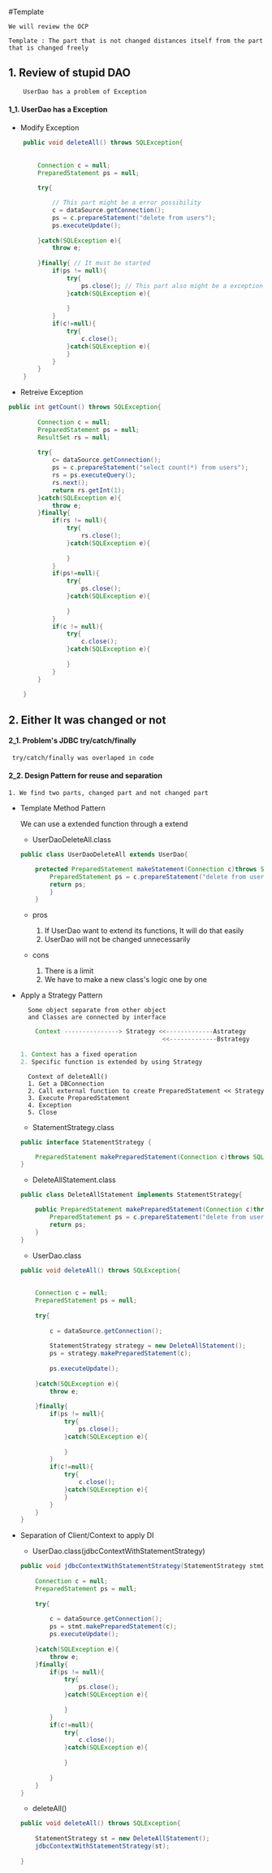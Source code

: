 #Template

    We will review the OCP
    
    Template : The part that is not changed distances itself from the part that is changed freely 

## 1. Review of stupid DAO
        
        UserDao has a problem of Exception 


#### 1_1. UserDao has a Exception

* Modify Exception
    
~~~java
    public void deleteAll() throws SQLException{
		
		
		Connection c = null;
		PreparedStatement ps = null;
				
		try{

			// This part might be a error possibility
			c = dataSource.getConnection();
			ps = c.prepareStatement("delete from users");
			ps.executeUpdate();
			
		}catch(SQLException e){
			throw e;
			
		}finally{ // It must be started 
			if(ps != null){
				try{
					ps.close(); // This part also might be a exception
				}catch(SQLException e){
					
				}
			}
			if(c!=null){
				try{
					c.close();
				}catch(SQLException e){
				}
			}
		}
	}
~~~

* Retreive Exception

~~~java
public int getCount() throws SQLException{
		
		Connection c = null;
		PreparedStatement ps = null;
		ResultSet rs = null;
		
		try{
			c= dataSource.getConnection();
			ps = c.prepareStatement("select count(*) from users");
			rs = ps.executeQuery();
			rs.next();
			return rs.getInt(1);
		}catch(SQLException e){
			throw e;
		}finally{
			if(rs != null){
				try{
					rs.close();
				}catch(SQLException e){
					
				}
			}
			if(ps!=null){
				try{
					ps.close();
				}catch(SQLException e){
					
				}
			}
			if(c != null){
				try{
					c.close();
				}catch(SQLException e){
					
				}
			}
		}
		
	}
~~~

## 2. Either It was changed or not

#### 2_1. Problem's JDBC try/catch/finally

	 try/catch/finally was overlaped in code

#### 2_2. Design Pattern for reuse and separation

	1. We find two parts, changed part and not changed part
	
    
* Template Method Pattern

	We can use a extended function through a extend 
	
	- UserDaoDeleteAll.class
	
	~~~java
	public class UserDaoDeleteAll extends UserDao{

		protected PreparedStatement makeStatement(Connection c)throws SQLException{
			PreparedStatement ps = c.prepareStatement("delete from users");
			return ps;
			}
		}
	~~~
	- pros
		1. If UserDao want to extend its functions, It will do that easily
		2. UserDao will not be changed unnecessarily
	
	- cons
		1. There is a limit
		2. We have to make a new class's logic one by one


* Apply a Strategy Pattern

		Some object separate from other object 	
		and Classes are connected by interface

	~~~java
		Context ---------------> Strategy <<-------------Astrategy
					                       <<-------------Bstrategy
					          
	1. Context has a fixed operation
	2. Specific function is extended by using Strategy
	~~~
	
		Context of deleteAll()
		1. Get a DBConnection
		2. Call external function to create PreparedStatement << Strategy
		3. Execute PreparedStatement
		4. Exception
		5. Close


	- StatementStrategy.class
	~~~java
	public interface StatementStrategy {
	
		PreparedStatement makePreparedStatement(Connection c)throws SQLException;
	}
	~~~
	
	- DeleteAllStatement.class
	~~~java
	public class DeleteAllStatement implements StatementStrategy{
	
		public PreparedStatement makePreparedStatement(Connection c)throws SQLException{
			PreparedStatement ps = c.prepareStatement("delete from users");
			return ps;
		}
	}
	~~~
	
	- UserDao.class
	~~~java
	public void deleteAll() throws SQLException{
		
		
		Connection c = null;
		PreparedStatement ps = null;
				
		try{
			
			c = dataSource.getConnection();
			
			StatementStrategy strategy = new DeleteAllStatement();
			ps = strategy.makePreparedStatement(c);
			
			ps.executeUpdate();
			
		}catch(SQLException e){
			throw e;
			
		}finally{
			if(ps != null){
				try{
					ps.close();
				}catch(SQLException e){
					
				}
			}
			if(c!=null){
				try{
					c.close();
				}catch(SQLException e){
				}
			}
		}
	}
	~~~

* Separation of Client/Context to apply DI

	- UserDao.class(jdbcContextWithStatementStrategy)
	~~~java
	public void jdbcContextWithStatementStrategy(StatementStrategy stmt)throws SQLException{
		
		Connection c = null;
		PreparedStatement ps = null;
		
		try{
			
			c = dataSource.getConnection();
			ps = stmt.makePreparedStatement(c);
			ps.executeUpdate();
			
		}catch(SQLException e){
			throw e;
		}finally{
			if(ps != null){
				try{
					ps.close();
				}catch(SQLException e){
					
				}
			}
			if(c!=null){
				try{
					c.close();
				}catch(SQLException e){
					
				}
				
			}
		}
	}
	~~~
	
	- deleteAll()
	~~~java
	public void deleteAll() throws SQLException{
		
		StatementStrategy st = new DeleteAllStatement();
		jdbcContextWithStatementStrategy(st);
		
	}
	~~~
	
